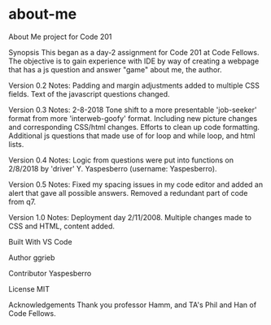 # about-me
About Me project for Code 201

Synopsis
This began as a day-2 assignment for Code 201 at Code Fellows.  The objective is to gain experience with IDE by way of creating a webpage that has a js question and answer "game" about me, the author.

Version 0.2 Notes: Padding and margin adjustments added to multiple CSS fields.  Text of the javascript questions changed.

Version 0.3 Notes: 2-8-2018 Tone shift to a more presentable 'job-seeker' format from more 'interweb-goofy' format.  Including new picture changes and corresponding CSS/html changes.  Efforts to clean up code formatting.  Additional js questions that made use of for loop and while loop, and html lists.

Version 0.4 Notes: Logic from questions were put into functions on 2/8/2018 by 'driver' Y. Yaspesberro (username: Yaspesberro).

Version 0.5 Notes: Fixed my spacing issues in my code editor and added an alert that gave all possible answers.  Removed a redundant part of code from q7.

Version 1.0 Notes: Deployment day 2/11/2008.  Multiple changes made to CSS and HTML, content added.

Built With
VS Code

Author
ggrieb

Contributor
Yaspesberro

License
MIT

Acknowledgements
Thank you professor Hamm, and TA's Phil and Han of Code Fellows.